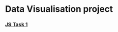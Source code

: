 # **Data Visualisation project**

### [JS Task 1](https://github.com/ablaygram/ms_kbtu_dv/tree/main/HW%20%231)
